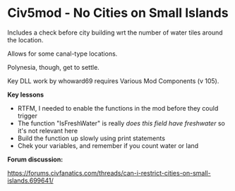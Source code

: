 # Civ5mod - No Cities on Small Islands



Includes a check before city building wrt the number of water tiles around the location.

Allows for some canal-type locations.

Polynesia, though, get to settle.



Key DLL work by whoward69 requires Various Mod Components (v 105).



**Key lessons**

* RTFM, I needed to enable the functions in the mod before they could trigger
* The function "IsFreshWater" is really *does this field have freshwater* so it's not relevant here
* Build the function up slowly using print statements
* Chek your variables, and remember if you count water or land



**Forum discussion:**

https://forums.civfanatics.com/threads/can-i-restrict-cities-on-small-islands.699641/

